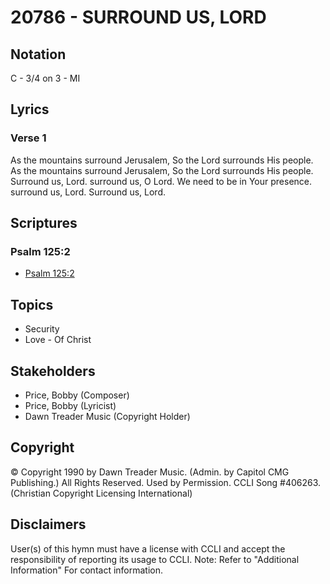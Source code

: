 # 20786 - SURROUND US, LORD

## Notation

C - 3/4 on 3 - MI

## Lyrics

### Verse 1

As the mountains surround Jerusalem, So the Lord surrounds His people. As the mountains surround Jerusalem, So the Lord surrounds His people. Surround us, Lord. surround us, O Lord. We need to be in Your presence. surround us, Lord. Surround us, Lord.


## Scriptures

### Psalm 125:2

- [Psalm 125:2](https://www.biblegateway.com/passage/?search=Psalm%20125%3A2)


## Topics

- Security
- Love - Of Christ

## Stakeholders

- Price, Bobby (Composer)
- Price, Bobby (Lyricist)
- Dawn Treader Music (Copyright Holder)

## Copyright

© Copyright 1990 by Dawn Treader Music. (Admin. by Capitol CMG Publishing.) All Rights Reserved. Used by Permission. CCLI Song #406263.
(Christian Copyright Licensing International)

## Disclaimers

User(s) of this hymn must have a license with CCLI and accept the responsibility of reporting its usage to CCLI.
Note: Refer to "Additional Information" For contact information.

